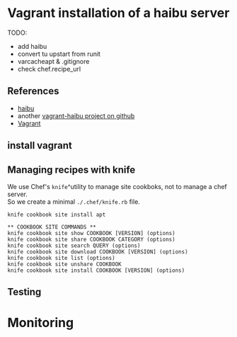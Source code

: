# Vagrant installation of a haibu server

TODO:

*   add haibu
*   convert tu upstart from runit
*   varcacheapt & .gitignore
*   check chef.recipe_url

## References
*   [haibu](https://github.com/)
*   another [vagrant-haibu project on github](https://github.com/Filirom1/haibu-vagrant.git)
*   [Vagrant](http://vagrantup.com)

## install vagrant


## Managing recipes with knife
We use Chef's `knife`^utility to manage site cookboks, not to manage a chef server.  
So we create a minimal `./.chef/knife.rb` file.

    knife cookbook site install apt

    ** COOKBOOK SITE COMMANDS **
    knife cookbook site show COOKBOOK [VERSION] (options)
    knife cookbook site share COOKBOOK CATEGORY (options)
    knife cookbook site search QUERY (options)
    knife cookbook site download COOKBOOK [VERSION] (options)
    knife cookbook site list (options)
    knife cookbook site unshare COOKBOOK
    knife cookbook site install COOKBOOK [VERSION] (options)
    

## Testing


# Monitoring


    
